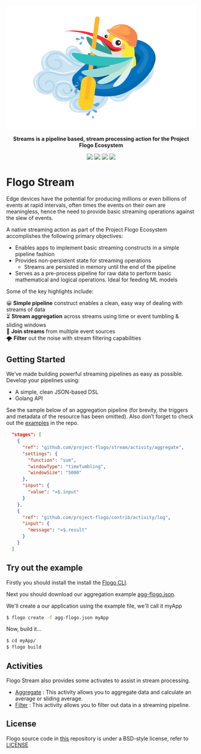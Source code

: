 <p align="center">
  <img src ="https://raw.githubusercontent.com/TIBCOSoftware/flogo/master/images/flogo-ecosystem_streams.png" />
</p>

<p align="center" >
  <b>Streams is a pipeline based, stream processing action for the Project Flogo Ecosystem</b>
</p>

<p align="center">
  <img src="https://travis-ci.org/project-flogo/stream.svg?branch=master"/>
  <img src="https://img.shields.io/badge/dependencies-up%20to%20date-green.svg"/>
  <img src="https://img.shields.io/badge/license-BSD%20style-blue.svg"/>
  <a href="https://gitter.im/project-flogo/Lobby?utm_source=share-link&utm_medium=link&utm_campaign=share-link"><img src="https://badges.gitter.im/Join%20Chat.svg"/></a>
</p>

# Flogo Stream

Edge devices have the potential for producing millions or even billions of events at rapid intervals, often times the events on their own are meaningless, hence the need to provide basic streaming operations against the slew of events.

A native streaming action as part of the Project Flogo Ecosystem accomplishes the following primary objectives:

- Enables apps to implement basic streaming constructs in a simple pipeline fashion
- Provides non-persistent state for streaming operations
  - Streams are persisted in memory until the end of the pipeline
- Serves as a pre-process pipeline for raw data to perform basic mathematical and logical operations. Ideal for feeding ML models

Some of the key highlights include:

😀 **Simple pipeline** construct enables a clean, easy way of dealing with streams of data<br/>
⏳ **Stream aggregation** across streams using time or event tumbling & sliding windows<br/>
🙌 **Join streams** from multiple event sources<br/>
🌪 **Filter** out the noise with stream filtering capabilities<br/>

## Getting Started

We’ve made building powerful streaming pipelines as easy as possible. Develop your pipelines using:

- A simple, clean JSON-based DSL
- Golang API

See the sample below of an aggregation pipeline (for brevity, the triggers and metadata of the resource has been omitted). Also don’t forget to check out the [examples](https://github.com/project-flogo/stream/tree/master/examples) in the repo.

```json
  "stages": [
    {
      "ref": "github.com/project-flogo/stream/activity/aggregate",
      "settings": {
        "function": "sum",
        "windowType": "timeTumbling",
        "windowSize": "5000"
      },
      "input": {
        "value": "=$.input"
      }
    },
    {
      "ref": "github.com/project-flogo/contrib/activity/log",
      "input": {
        "message": "=$.result"
      }
    }
  ]
```

## Try out the example

Firstly you should install the install the [Flogo CLI](https://github.com/project-flogo/core).
 
Next you should download our aggregation example [agg-flogo.json](https://github.com/project-flogo/stream/blob/master/examples/agg-flogo.json).

We'll create a our application using the example file, we'll call it myApp

```bash
$ flogo create -f agg-flogo.json myApp
```

Now, build it...

```bash
$ cd myApp/
$ flogo build
```

## Activities

Flogo Stream also provides some activates to assist in stream processing.

* [Aggregate](activity/aggregate/README.md) : This activity allows you to aggregate data and calculate an average or sliding average.
* [Filter](activity/filter/README.md) : This activity allows you to filter out data in a streaming pipeline.

## License 
Flogo source code in [this](https://github.com/project-flogo/strem) repository is under a BSD-style license, refer to [LICENSE](https://github.com/project-flogo/strem/blob/master/LICENSE)